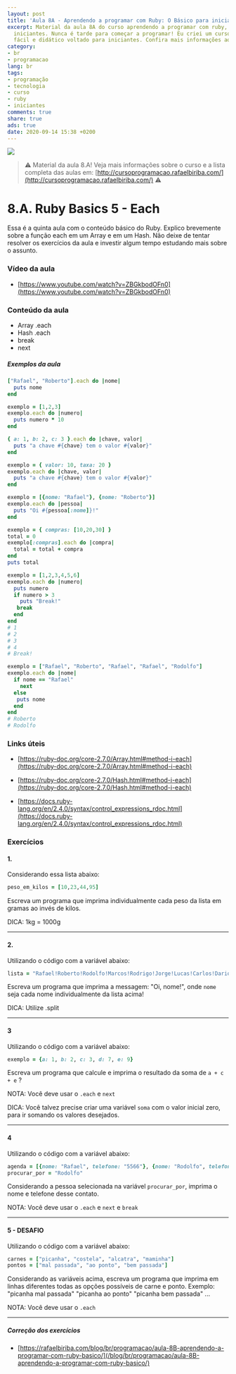 ```yaml
---
layout: post
title: 'Aula 8A - Aprendendo a programar com Ruby: O Básico para iniciantes'
excerpt: Material da aula 8A do curso aprendendo a programar com ruby, o básico para
  iniciantes. Nunca é tarde para começar a programar! Eu criei um curso gratuito,
  fácil e didático voltado para iniciantes. Confira mais informações aqui nessa publicação.
category:
- br
- programacao
lang: br
tags:
- programação
- tecnologia
- curso
- ruby
- iniciantes
comments: true
share: true
ads: true
date: 2020-09-14 15:38 +0200
---
```

![](/blog/images/curso_ruby_basico/banner-curso-ruby-8A.jpg)

> :warning: Material da aula 8.A! Veja mais informações sobre o curso e a lista completa das aulas em: [http://cursoprogramacao.rafaelbiriba.com/](http://cursoprogramacao.rafaelbiriba.com/) :warning:

# 8.A. Ruby Basics 5 - Each

Essa é a quinta aula com o conteúdo básico do Ruby. Explico brevemente sobre a função each em um Array e em um Hash.
Não deixe de tentar resolver os exercícios da aula e investir algum tempo estudando mais sobre o assunto.


### Vídeo da aula

- [https://www.youtube.com/watch?v=ZBGkbodOFn0](https://www.youtube.com/watch?v=ZBGkbodOFn0)

### Conteúdo da aula

- Array .each
- Hash .each
- break
- next

##### Exemplos da aula

```ruby
["Rafael", "Roberto"].each do |nome|
  puts nome
end
```

```ruby
exemplo = [1,2,3]
exemplo.each do |numero|
  puts numero * 10
end
```

```ruby
{ a: 1, b: 2, c: 3 }.each do |chave, valor|
  puts "a chave #{chave} tem o valor #{valor}"
end
```

```ruby
exemplo = { valor: 10, taxa: 20 }
exemplo.each do |chave, valor|
  puts "a chave #{chave} tem o valor #{valor}"
end
```

```ruby
exemplo = [{nome: "Rafael"}, {nome: "Roberto"}]
exemplo.each do |pessoa|
  puts "Oi #{pessoa[:nome]}!"
end
```

```ruby
exemplo = { compras: [10,20,30] }
total = 0
exemplo[:compras].each do |compra|
  total = total + compra
end
puts total
```

```ruby
exemplo = [1,2,3,4,5,6]
exemplo.each do |numero|
  puts numero
  if numero > 3
    puts "Break!"
   break
  end
end
# 1
# 2
# 3
# 4
# Break!
```

```ruby
exemplo = ["Rafael", "Roberto", "Rafael", "Rafael", "Rodolfo"]
exemplo.each do |nome|
  if nome == "Rafael"
    next
  else
   puts nome
  end
end
# Roberto
# Rodolfo
```

### Links úteis

- [https://ruby-doc.org/core-2.7.0/Array.html#method-i-each](https://ruby-doc.org/core-2.7.0/Array.html#method-i-each)

- [https://ruby-doc.org/core-2.7.0/Hash.html#method-i-each](https://ruby-doc.org/core-2.7.0/Hash.html#method-i-each)

- [https://docs.ruby-lang.org/en/2.4.0/syntax/control_expressions_rdoc.html](https://docs.ruby-lang.org/en/2.4.0/syntax/control_expressions_rdoc.html)


### Exercícios

#### 1.

Considerando essa lista abaixo:

```ruby
peso_em_kilos = [10,23,44,95]
```

Escreva um programa que imprima individualmente cada peso da lista em gramas ao invés de kilos.

DICA: 1kg = 1000g

---

#### 2.

Utilizando o código com a variável abaixo:

```ruby
lista = "Rafael!Roberto!Rodolfo!Marcos!Rodrigo!Jorge!Lucas!Carlos!Dario!Ronaldo!Luis!Moises!Tulio!Armando!Beto!Mathias"
```
Escreva um programa que imprima a messagem: "Oi, nome!", onde `nome` seja cada nome individualmente da lista acima!

DICA: Utilize .split

---

#### 3

Utilizando o código com a variável abaixo:

```ruby
exemplo = {a: 1, b: 2, c: 3, d: 7, e: 9}
```
Escreva um programa que calcule e imprima o resultado da soma de `a + c + e` ?

NOTA: Você deve usar o `.each` e `next`

DICA: Você talvez precise criar uma variável `soma` com o valor inicial zero, para ir somando os valores desejados.

---

#### 4

Utilizando o código com a variável abaixo:

```ruby
agenda = [{nome: "Rafael", telefone: "5566"}, {nome: "Rodolfo", telefone: "9988"}, {nome: "Romário", telefone: "2299"}]
procurar_por = "Rodolfo"
```

Considerando a pessoa selecionada na variável `procurar_por`, imprima o nome e telefone desse contato.

NOTA: Você deve usar o `.each` e `next` e `break`

---

#### 5 - DESAFIO

Utilizando o código com a variável abaixo:

```ruby
carnes = ["picanha", "costela", "alcatra", "maminha"]
pontos = ["mal passada", "ao ponto", "bem passada"]
```

Considerando as variáveis acima, escreva um programa que imprima em linhas diferentes todas as opções possíveis de carne e ponto. Exemplo: "picanha mal passada" "picanha ao ponto" "picanha bem passada" ...

NOTA: Você deve usar o `.each`

---

##### Correção dos exercícios

- [https://rafaelbiriba.com/blog/br/programacao/aula-8B-aprendendo-a-programar-com-ruby-basico/](/blog/br/programacao/aula-8B-aprendendo-a-programar-com-ruby-basico/)
